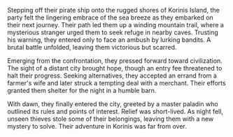 <p>Stepping off their pirate ship onto the rugged shores of Korinis Island, the party felt the lingering embrace of the sea breeze as they embarked on their next journey. Their path led them up a winding mountain trail, where a mysterious stranger urged them to seek refuge in nearby caves. Trusting his warning, they entered only to face an ambush by lurking bandits. A brutal battle unfolded, leaving them victorious but scarred.</p>

<p>Emerging from the confrontation, they pressed forward toward civilization. The sight of a distant city brought hope, though an entry fee threatened to halt their progress. Seeking alternatives, they accepted an errand from a farmer's wife and later struck a tempting deal with a merchant. Their efforts granted them shelter for the night in a humble barn.</p>

<p>With dawn, they finally entered the city, greeted by a master paladin who outlined its rules and points of interest. Relief was short-lived. As night fell, unseen thieves stole some of their belongings, leaving them with a new mystery to solve. Their adventure in Korinis was far from over.</p>
